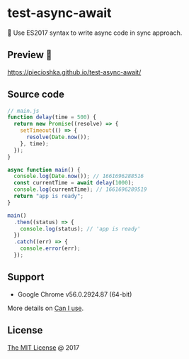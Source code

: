 # test-async-await

:ledger: Use ES2017 syntax to write async code in sync approach.

## Preview 🎉

<https://piecioshka.github.io/test-async-await/>

## Source code

```js
// main.js
function delay(time = 500) {
  return new Promise((resolve) => {
    setTimeout(() => {
      resolve(Date.now());
    }, time);
  });
}

async function main() {
  console.log(Date.now()); // 1661696288516
  const currentTime = await delay(1000);
  console.log(currentTime); // 1661696289519
  return "app is ready";
}

main()
  .then((status) => {
    console.log(status); // 'app is ready'
  })
  .catch((err) => {
    console.error(err);
  });

```

## Support

* Google Chrome v56.0.2924.87 (64-bit)

More details on [Can I use](https://caniuse.com/#feat=async-functions).

## License

[The MIT License](http://piecioshka.mit-license.org) @ 2017
